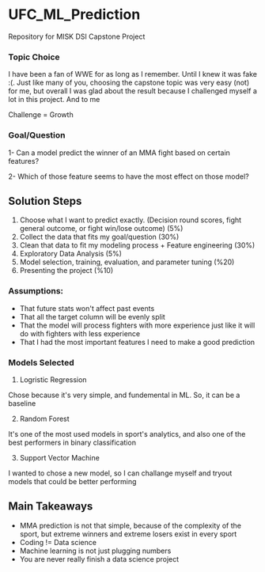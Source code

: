 # UFC_ML_Prediction

Repository for MISK DSI Capstone Project


### Topic Choice

I have been a fan of WWE  for as long as I remember. Until I knew it was fake :(. Just like many of you, choosing the capstone topic was very easy (not) for me, but overall I was glad about the result because I challenged myself a lot in this project. And to me

Challenge = Growth

### Goal/Question

1- Can a model predict the winner of an MMA fight based on certain features?

2- Which of those feature seems to have the most effect on those model?

## Solution Steps

1. Choose what I want to predict exactly. (Decision round scores, fight general outcome, or fight win/lose outcome) (5%)
2. Collect the data that fits my goal/question (30%)
3. Clean that data to fit my modeling process + Feature engineering (30%) 
4. Exploratory Data Analysis (5%)
5. Model selection, training, evaluation, and parameter tuning (%20)
6. Presenting the project (%10) 

### Assumptions:

- That future stats won't affect past events
- That all the target column will be evenly split
- That the model will process fighters with more experience just like it will do with fighters with less experience
- That I had the most important features I need to make a good prediction

### Models Selected

1. Logristic Regression

Chose because it's very simple, and fundemental in ML. So, it can be a baseline

2. Random Forest

It's one of the most used models in sport's analytics, and also one of the best performers in binary classification

3. Support Vector Machine

I wanted to chose a new model, so I can challange myself and tryout models that could be better performing

## Main Takeaways

- MMA prediction is not that simple, because of the complexity of the sport, but extreme winners and extreme losers exist in every sport
- Coding != Data science
- Machine learning is not just plugging numbers
- You are never really finish a data science project
